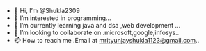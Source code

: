 - 👋 Hi, I’m @Shukla2309
- 👀 I’m interested in programming...
- 🌱 I’m currently learning java and dsa ,web development ...
- 💞️ I’m looking to collaborate on .microsoft,google,infosys..
- 📫 How to reach me .Email at mrityunjayshukla1123@gmail.com..

<!---
Shukla2309/Shukla2309 is a ✨ special ✨ repository because its `README.md` (this file) appears on your GitHub profile.
You can click the Preview link to take a look at your changes.
--->
